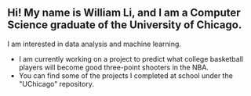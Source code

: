## Hi! My name is William Li, and I am a Computer Science graduate of the University of Chicago.

I am interested in data analysis and machine learning.
- I am currently working on a project to predict what college basketball players will become good three-point shooters in the NBA.
- You can find some of the projects I completed at school under the "UChicago" repository.

<!--
**w-w-li/w-w-li** is a ✨ _special_ ✨ repository because its `README.md` (this file) appears on your GitHub profile.

Here are some ideas to get you started:

- 🔭 I’m currently working on ...
- 🌱 I’m currently learning ...
- 👯 I’m looking to collaborate on ...
- 🤔 I’m looking for help with ...
- 💬 Ask me about ...
- 📫 How to reach me: ...
- 😄 Pronouns: ...
- ⚡ Fun fact: ...
-->
